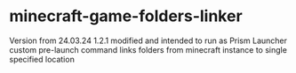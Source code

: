 # minecraft-game-folders-linker
Version from 24.03.24 1.2.1 modified and intended to run as Prism Launcher custom pre-launch command
links folders from minecraft instance to single specified location
